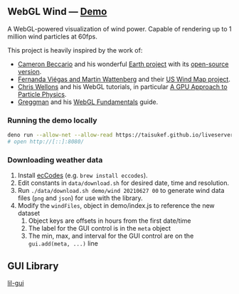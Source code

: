 ## WebGL Wind — [Demo](https://taisukef.github.io/webgl-wind/demo/)

A WebGL-powered visualization of wind power.
Capable of rendering up to 1 million wind particles at 60fps.

This project is heavily inspired by the work of:

- [Cameron Beccario](https://twitter.com/cambecc)
and his wonderful [Earth project](https://earth.nullschool.net/)
with its [open-source version](https://github.com/cambecc/earth).
- [Fernanda Viégas and Martin Wattenberg](http://hint.fm/) and their
[US Wind Map project](http://hint.fm/projects/wind/).
- [Chris Wellons](http://nullprogram.com) and his WebGL tutorials,
in particular [A GPU Approach to Particle Physics](http://nullprogram.com/blog/2014/06/29/).
- [Greggman](http://games.greggman.com/game/) and his [WebGL Fundamentals](http://webglfundamentals.org/) guide.

### Running the demo locally

```bash
deno run --allow-net --allow-read https://taisukef.github.io/liveserver/liveserver.js
# open http://[::]:8080/
```

### Downloading weather data

1. Install [ecCodes](https://confluence.ecmwf.int//display/ECC/ecCodes+Home) (e.g. `brew install eccodes`).
2. Edit constants in `data/download.sh` for desired date, time and resolution.
3. Run `./data/download.sh demo/wind 20210627 00` to generate wind data files (`png` and `json`) for use with the library.
4. Modify the `windFiles`, object in demo/index.js to reference the new dataset
    1. Object keys are offsets in hours from the first date/time
    2. The label for the GUI control is in the `meta` object
    3. The min, max, and interval for the GUI control are on the `gui.add(meta, ...)` line

## GUI Library

[lil-gui](https://github.com/georgealways/lil-gui)
